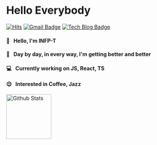 # Hello Everybody

[![Hits](https://hits.seeyoufarm.com/api/count/incr/badge.svg?url=https%3A%2F%2Fgithub.com%2Frealryankim&count_bg=%2379C83D&title_bg=%23555555&icon=&icon_color=%23E7E7E7&title=hits&edge_flat=false)](https://hits.seeyoufarm.com)
 [![Gmail Badge](https://img.shields.io/badge/Gmail-d14836?style=flat-square&logo=Gmail&logoColor=white&link=mailto:ryankimofficial@gmail.com)](mailto:ryankimofficial@gmail.com)
  [![Tech Blog Badge](http://img.shields.io/badge/-Tech%20blog-black?style=flat-square&logo=github&link=https://github.com/realryankim/)](https://velog.io/@realryankim)

#### 💭  &nbsp; Hello, I'm INFP-T
#### 🙌  &nbsp; Day by day, in every way, I'm getting better and better
#### 💻  &nbsp; Currently working on JS, React, TS
#### 😌  &nbsp; Interested in **Coffee, Jazz**

<p>
  <img height="120" align="left" alt="Github Stats" src="https://github-readme-stats.vercel.app/api?username=realryankim&hide_title=true&hide=contribs&show_icons=true&count_private=true&include_all_commits=true&theme=algolia">
</p>




<!--
**realryankim/realryankim** is a ✨ _special_ ✨ repository because its `README.md` (this file) appears on your GitHub profile.

Here are some ideas to get you started:

- 🔭 I’m currently working on ...
- 🌱 I’m currently learning ...
- 👯 I’m looking to collaborate on ...
- 🤔 I’m looking for help with ...
- 💬 Ask me about ...
- 📫 How to reach me: ...
- 😄 Pronouns: ...
- ⚡ Fun fact: ...

 [![Youtube Badge](https://img.shields.io/badge/Youtube-ff0000?style=flat-square&logo=youtube&link=https://www.youtube.com/channel/UCkcwkDst9ashKPGR8f8eoNg?view_as=subscriber)](https://www.youtube.com/channel/UCkcwkDst9ashKPGR8f8eoNg?view_as=subscriber)
-->
